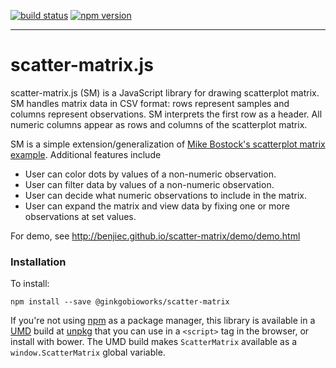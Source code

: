 [![build status](https://img.shields.io/travis/ginkgobioworks/scatter-matrix.svg)](https://travis-ci.org/ginkgobioworks/scatter-matrix)
[![npm version](https://img.shields.io/npm/v/@ginkgobioworks/scatter-matrix.svg)](https://www.npmjs.com/package/@ginkgobioworks/scatter-matrix)

* * *

# scatter-matrix.js

scatter-matrix.js (SM) is a JavaScript library for drawing scatterplot matrix.
SM handles matrix data in CSV format: rows represent samples and columns
represent observations. SM interprets the first row as a header. All numeric
columns appear as rows and columns of the scatterplot matrix.

SM is a simple extension/generalization of [Mike Bostock's scatterplot matrix
example](http://mbostock.github.io/d3/talk/20111116/iris-splom.html).
Additional features include

  * User can color dots by values of a non-numeric observation.
  * User can filter data by values of a non-numeric observation.
  * User can decide what numeric observations to include in the matrix.
  * User can expand the matrix and view data by fixing one or more observations at set values.

For demo, see http://benjiec.github.io/scatter-matrix/demo/demo.html

### Installation

To install:

```
npm install --save @ginkgobioworks/scatter-matrix
```

If you're not using [npm](https://www.npmjs.com) as a package manager, this
library is available in a [UMD](https://github.com/umdjs/umd) build at
[unpkg](https://unpkg.com/@ginkgobioworks/scatter-matrix) that you can use in a
`<script>` tag in the browser, or install with bower. The UMD build makes
`ScatterMatrix` available as a `window.ScatterMatrix` global variable.
